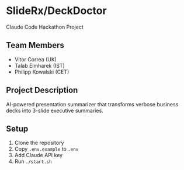 # SlideRx/DeckDoctor
Claude Code Hackathon Project

## Team Members
- Vitor Correa (UK)
- Talab Elmharek (IST)
- Philipp Kowalski (CET)

## Project Description
AI-powered presentation summarizer that transforms verbose business decks into 3-slide executive summaries.

## Setup
1. Clone the repository
2. Copy `.env.example` to `.env`
3. Add Claude API key
4. Run `./start.sh`
